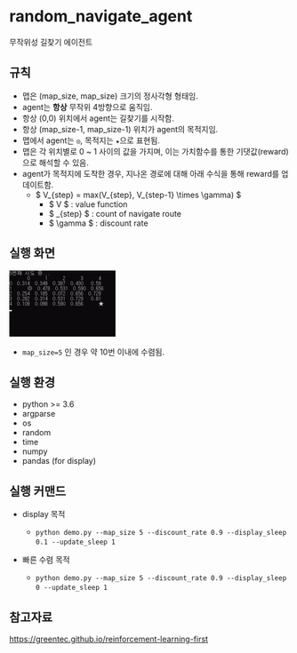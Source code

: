 # random_navigate_agent
무작위성 길찾기 에이전트

## 규칙
- 맵은 (map_size, map_size) 크기의 정사각형 형태임.
- agent는 **항상** 무작위 4방향으로 움직임.
- 항상 (0,0) 위치에서 agent는 길찾기를 시작함.
- 항상 (map_size-1, map_size-1) 위치가 agent의 목적지임.
- 맵에서 agent는 `◎`, 목적지는 `★`으로 표현됨.
- 맵은 각 위치별로 0 ~ 1 사이의 값을 가지며, 이는 가치함수를 통한 기댓값(reward)으로 해석할 수 있음.
- agent가 목적지에 도착한 경우, 지나온 경로에 대해 아래 수식을 통해 reward를 업데이트함.
  - $ V_{step} = max(V_{step}, V_{step-1} \times \gamma)  $
    - $ V $ : value function
    - $ _{step} $ : count of navigate route
    - $ \gamma $ : discount rate


## 실행 화면
![demo](./demo.gif)
- `map_size=5` 인 경우 약 10번 이내에 수렴됨.

## 실행 환경
- python >= 3.6
- argparse
- os
- random
- time
- numpy
- pandas (for display)

## 실행 커맨드
- display 목적
  - `python demo.py --map_size 5 --discount_rate 0.9 --display_sleep 0.1 --update_sleep 1`

- 빠른 수렴 목적
  - ```python demo.py --map_size 5 --discount_rate 0.9 --display_sleep 0 --update_sleep 1```

## 참고자료
https://greentec.github.io/reinforcement-learning-first
